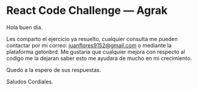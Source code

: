 # React Code Challenge — Agrak

Hola buen dia.

Les comparto el ejercicio ya resuelto, cualquier consulta me pueden contactar por mi correo: juanflores9152@gmail.com o mediante la plataforma getonbrd.
Me gustaria que cualquier mejora con respecto al codigo me la dejaran saber esto me ayudara de mucho en mi crecimiento. 

Quedo a la espero de sus respuestas.

Saludos Cordiales.

